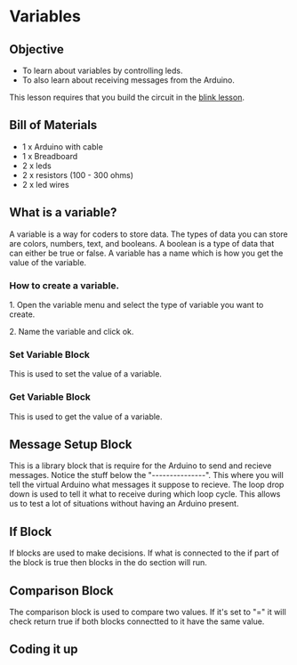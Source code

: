 # Variables

## Objective

- To learn about variables by controlling leds.
- To also learn about receiving messages from the Arduino.

This lesson requires that you build the circuit in the [blink lesson](blink.md).

## Bill of Materials

- 1 x Arduino with cable
- 1 x Breadboard
- 2 x leds
- 2 x resistors (100 - 300 ohms)
- 2 x led wires

## What is a variable?

A variable is a way for coders to store data. The types of data you can store are colors, numbers, text, and booleans. A boolean is a type of data that can either be true or false. A variable has a name which is how you get the value of the variable.

### How to create a variable.

1\. Open the variable menu and select the type of variable you want to create.

2\. Name the variable and click ok.

### Set Variable Block

This is used to set the value of a variable.

### Get Variable Block

This is used to get the value of a variable.

## Message Setup Block

This is a library block that is require for the Arduino to send and recieve messages. Notice the stuff below the "---------------". This where you will tell the virtual Arduino what messages it suppose to recieve. The loop drop down is used to tell it what to receive during which loop cycle. This allows us to test a lot of situations without having an Arduino present.

## If Block

If blocks are used to make decisions. If what is connected to the if part of the block is true then blocks in the do section will run.

## Comparison Block

The comparison block is used to compare two values. If it's set to "=" it will check return true if both blocks connectted to it have the same value.

## Coding it up
